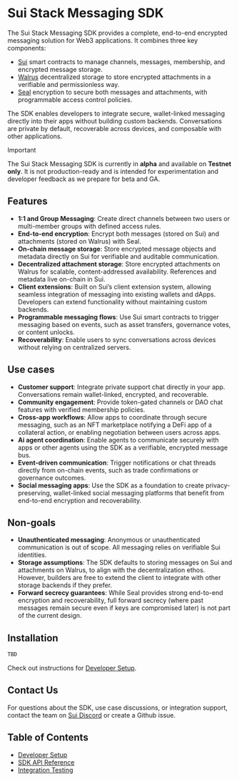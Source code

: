 # Sui Stack Messaging SDK

The Sui Stack Messaging SDK provides a complete, end-to-end encrypted messaging solution for Web3 applications. It combines three key components:

- [Sui](https://sui.io/) smart contracts to manage channels, messages, membership, and encrypted message storage.
- [Walrus](https://walrus.xyz/) decentralized storage to store encrypted attachments in a verifiable and permissionless way.
- [Seal](https://seal.mystenlabs.com/) encryption to secure both messages and attachments, with programmable access control policies.

The SDK enables developers to integrate secure, wallet-linked messaging directly into their apps without building custom backends. Conversations are private by default, recoverable across devices, and composable with other applications.

> [!IMPORTANT]
> The Sui Stack Messaging SDK is currently in **alpha** and available on **Testnet only**. It is not production-ready and is intended for experimentation and developer feedback as we prepare for beta and GA.

## Features

- **1:1 and Group Messaging**: Create direct channels between two users or multi-member groups with defined access rules.
- **End-to-end encryption**: Encrypt both messages (stored on Sui) and attachments (stored on Walrus) with Seal.
- **On-chain message storage**: Store encrypted message objects and metadata directly on Sui for verifiable and auditable communication.
- **Decentralized attachment storage**: Store encrypted attachments on Walrus for scalable, content-addressed availability. References and metadata live on-chain in Sui.
- **Client extensions**: Built on Sui’s client extension system, allowing seamless integration of messaging into existing wallets and dApps. Developers can extend functionality without maintaining custom backends.
- **Programmable messaging flows**: Use Sui smart contracts to trigger messaging based on events, such as asset transfers, governance votes, or content unlocks.
- **Recoverability**: Enable users to sync conversations across devices without relying on centralized servers.

## Use cases

- **Customer support**: Integrate private support chat directly in your app. Conversations remain wallet-linked, encrypted, and recoverable.
- **Community engagement**: Provide token-gated channels or DAO chat features with verified membership policies.
- **Cross-app workflows**: Allow apps to coordinate through secure messaging, such as an NFT marketplace notifying a DeFi app of a collateral action, or enabling negotiation between users across apps.
- **Ai agent coordination**: Enable agents to communicate securely with apps or other agents using the SDK as a verifiable, encrypted message bus.
- **Event-driven communication**: Trigger notifications or chat threads directly from on-chain events, such as trade confirmations or governance outcomes.
- **Social messaging apps**: Use the SDK as a foundation to create privacy-preserving, wallet-linked social messaging platforms that benefit from end-to-end encryption and recoverability.

## Non-goals

- **Unauthenticated messaging**: Anonymous or unauthenticated communication is out of scope. All messaging relies on verifiable Sui identities.
- **Storage assumptions**: The SDK defaults to storing messages on Sui and attachments on Walrus, to align with the decentralization ethos. However, builders are free to extend the client to integrate with other storage backends if they prefer.
- **Forward secrecy guarantees**: While Seal provides strong end-to-end encryption and recoverability, full forward secrecy (where past messages remain secure even if keys are compromised later) is not part of the current design.

## Installation

```bash
TBD

```

Check out instructions for [Developer Setup](./Setup.md).

## Contact Us

For questions about the SDK, use case discussions, or integration support, contact the team on [Sui Discord](https://discord.com/channels/916379725201563759/1417696942074630194) or create a Github issue.

## Table of Contents

- [Developer Setup](./Setup.md)
- [SDK API Reference](./APIRef.md)
- [Integration Testing](./Testing.md)